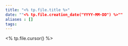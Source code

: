 ```yaml
---
title: "<% tp.file.title %>"
date: ""<% tp.file.creation_date("YYYY-MM-DD") %>""
aliases : []
tags: 
---
```

<% tp.file.cursor() %>